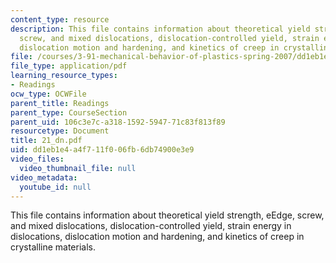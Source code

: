 ```yaml
---
content_type: resource
description: This file contains information about theoretical yield strength, eEdge,
  screw, and mixed dislocations, dislocation-controlled yield, strain energy in dislocations,
  dislocation motion and hardening, and kinetics of creep in crystalline materials.
file: /courses/3-91-mechanical-behavior-of-plastics-spring-2007/dd1eb1e4a4f711f006fb6db74900e3e9_21_dn.pdf
file_type: application/pdf
learning_resource_types:
- Readings
ocw_type: OCWFile
parent_title: Readings
parent_type: CourseSection
parent_uid: 106c3e7c-a318-1592-5947-71c83f813f89
resourcetype: Document
title: 21_dn.pdf
uid: dd1eb1e4-a4f7-11f0-06fb-6db74900e3e9
video_files:
  video_thumbnail_file: null
video_metadata:
  youtube_id: null
---
```

This file contains information about theoretical yield strength, eEdge, screw, and mixed dislocations, dislocation-controlled yield, strain energy in dislocations, dislocation motion and hardening, and kinetics of creep in crystalline materials.

